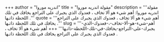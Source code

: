 +++
author = "اندريه موروا"
title = "مقولة اندريه موروا"
description = '''مقولة اندريه موروا: أهم شيء هو ألا تخاف ، فعدوك الذي يجبرك على التراجع يخافك في تلك اللحظة ذاتـها .'''
quote = '''أهم شيء هو ألا تخاف ، فعدوك الذي يجبرك على التراجع يخافك في تلك اللحظة ذاتـها .'''
slug = '''أهم-شيء-هو-ألا-تخاف-،-فعدوك-الذي-يجبرك-على-التراجع-يخافك-في-تلك-اللحظة-ذاتـها'''
+++
أهم شيء هو ألا تخاف ، فعدوك الذي يجبرك على التراجع يخافك في تلك اللحظة ذاتـها .
